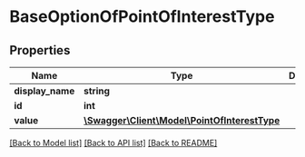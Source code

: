 # BaseOptionOfPointOfInterestType

## Properties
Name | Type | Description | Notes
------------ | ------------- | ------------- | -------------
**display_name** | **string** |  | [optional] 
**id** | **int** |  | 
**value** | [**\Swagger\Client\Model\PointOfInterestType**](PointOfInterestType.md) |  | 

[[Back to Model list]](../README.md#documentation-for-models) [[Back to API list]](../README.md#documentation-for-api-endpoints) [[Back to README]](../README.md)


